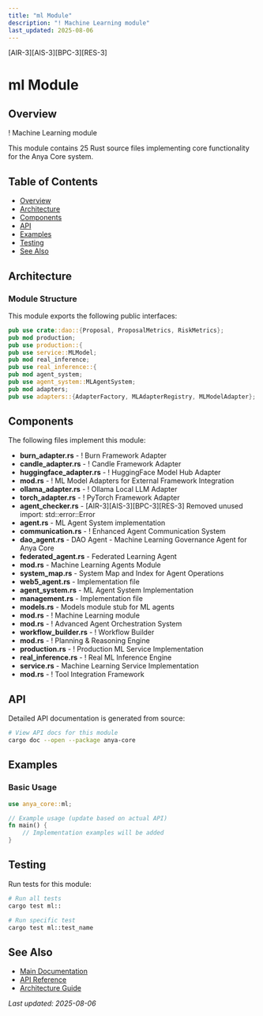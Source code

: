 ```yaml
---
title: "ml Module"
description: "! Machine Learning module"
last_updated: 2025-08-06
---
```


[AIR-3][AIS-3][BPC-3][RES-3]

# ml Module

## Overview

! Machine Learning module

This module contains 25 Rust source files implementing core functionality for the Anya Core system.

## Table of Contents

- [Overview](#overview)
- [Architecture](#architecture)
- [Components](#components)
- [API](#api)
- [Examples](#examples)
- [Testing](#testing)
- [See Also](#see-also)

## Architecture

### Module Structure

This module exports the following public interfaces:

```rust
pub use crate::dao::{Proposal, ProposalMetrics, RiskMetrics};
pub mod production;
pub use production::{
pub use service::MLModel;
pub mod real_inference;
pub use real_inference::{
pub mod agent_system;
pub use agent_system::MLAgentSystem;
pub mod adapters;
pub use adapters::{AdapterFactory, MLAdapterRegistry, MLModelAdapter};
```

## Components

The following files implement this module:

- **burn_adapter.rs** - ! Burn Framework Adapter
- **candle_adapter.rs** - ! Candle Framework Adapter
- **huggingface_adapter.rs** - ! HuggingFace Model Hub Adapter
- **mod.rs** - ! ML Model Adapters for External Framework Integration
- **ollama_adapter.rs** - ! Ollama Local LLM Adapter
- **torch_adapter.rs** - ! PyTorch Framework Adapter
- **agent_checker.rs** - [AIR-3][AIS-3][BPC-3][RES-3] Removed unused import: std::error::Error
- **agent.rs** - ML Agent System implementation
- **communication.rs** - ! Enhanced Agent Communication System
- **dao_agent.rs** - DAO Agent - Machine Learning Governance Agent for Anya Core
- **federated_agent.rs** - Federated Learning Agent
- **mod.rs** - Machine Learning Agents Module
- **system_map.rs** - System Map and Index for Agent Operations
- **web5_agent.rs** - Implementation file
- **agent_system.rs** - ML Agent System Implementation
- **management.rs** - Implementation file
- **models.rs** - Models module stub for ML agents
- **mod.rs** - ! Machine Learning module
- **mod.rs** - ! Advanced Agent Orchestration System
- **workflow_builder.rs** - ! Workflow Builder
- **mod.rs** - ! Planning & Reasoning Engine
- **production.rs** - ! Production ML Service Implementation
- **real_inference.rs** - ! Real ML Inference Engine
- **service.rs** - Machine Learning Service Implementation
- **mod.rs** - ! Tool Integration Framework

## API

Detailed API documentation is generated from source:

```bash
# View API docs for this module
cargo doc --open --package anya-core
```

## Examples

### Basic Usage

```rust
use anya_core::ml;

// Example usage (update based on actual API)
fn main() {
    // Implementation examples will be added
}
```

## Testing

Run tests for this module:

```bash
# Run all tests
cargo test ml::

# Run specific test
cargo test ml::test_name
```

## See Also

- [Main Documentation](../README.md)
- [API Reference](../api/README.md)
- [Architecture Guide](../architecture/README.md)

*Last updated: 2025-08-06*
